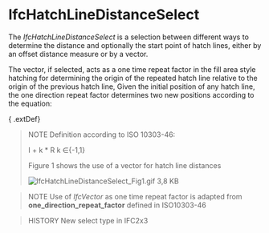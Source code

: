 # IfcHatchLineDistanceSelect

The _IfcHatchLineDistanceSelect_ is a selection between different ways to determine the distance and optionally the start point of hatch lines, either by an offset distance measure or by a vector.<!-- end of definition -->

The vector, if selected, acts as a one time repeat factor in the fill area style hatching for determining the origin of the repeated hatch line relative to the origin of the previous hatch line, Given the initial position of any hatch line, the one direction repeat factor determines two new positions according to the equation:

{ .extDef}
> NOTE Definition according to ISO 10303-46:
>
> I + k \* R  k ∈{-1,1}
>
> Figure 1 shows the use of a vector for hatch line distances
>
> ![IfcHatchLineDistanceSelect_Fig1.gif 3,8 KB](../../../../figures/ifchatchlinedistanceselect_fig1.gif "Figure 1 — vector as one direction repeat factor")

> NOTE Use of _IfcVector_ as one time repeat factor is adapted from **one_direction_repeat_factor** defined in ISO10303-46

> HISTORY New select type in IFC2x3
